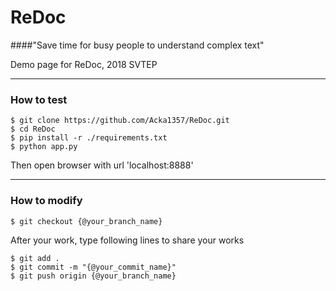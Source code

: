 # ReDoc
####"Save time for busy people to understand complex text"


Demo page for ReDoc, 2018 SVTEP

----

### How to test

```
$ git clone https://github.com/Acka1357/ReDoc.git
$ cd ReDoc
$ pip install -r ./requirements.txt
$ python app.py
```

Then open browser with url 'localhost:8888'

----

### How to modify
```
$ git checkout {@your_branch_name}
```

After your work, type following lines to share your works

```
$ git add .
$ git commit -m "{@your_commit_name}"
$ git push origin {@your_branch_name}
```
